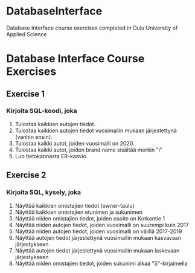# DatabaseInterface
Database Interface course exercises completed in Oulu University of Applied Science

# Database Interface Course Exercises
## Exercise 1

### Kirjoita SQL-koodi, joka

1. Tulostaa kaikkien autojen tiedot. 
2. Tulostaa kaikkien autojen tiedot vuosimallin mukaan järjestettynä (vanhin ensin).
3. Tulostaa kaikki autot, joiden vuosimalli on 2020.
4. Tulostaa kaikki autot, joiden brand name sisältää merkin "i"
5. Luo tietokannasta ER-kaavio

## Exercise 2

### Kirjoita SQL, kysely, joka

1. Näyttää kaikkien omistajien tiedot (owner-taulu)
2. Näyttää kaikkien omistajien etunimen ja sukunimen
3. Näyttää niiden omistajien tiedot, joiden osoite on Kotkantie 1
4. Näyttää niiden autojen tiedot, joiden vuosimalli on suurempi kuin 2017
5. Näyttää niiden autojen tiedot, joiden vuosimalli on välillä 2017-2019
6. Näyttää autojen tiedot järjestettynä vuosimallin mukaan kasvavaan järjestykseen
7. Näyttää autojen tiedot järjestettynä vuosimallin mukaan laskevaan järjestykseen
8. Näyttää niiden omistajien tiedot, joiden sukunimi alkaa "S"-kirjaimella

